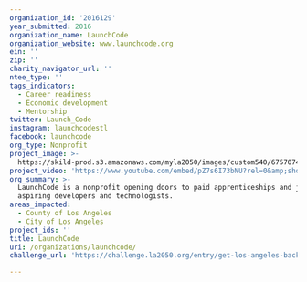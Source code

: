 ```yaml
---
organization_id: '2016129'
year_submitted: 2016
organization_name: LaunchCode
organization_website: www.launchcode.org
ein: ''
zip: ''
charity_navigator_url: ''
ntee_type: ''
tags_indicators:
  - Career readiness
  - Economic development
  - Mentorship
twitter: Launch_Code
instagram: launchcodestl
facebook: launchcode
org_type: Nonprofit
project_image: >-
  https://skild-prod.s3.amazonaws.com/myla2050/images/custom540/6757074165741-team91.jpg
project_video: 'https://www.youtube.com/embed/pZ7s6I73bNU?rel=0&amp;showinfo=0'
org_summary: >-
  LaunchCode is a nonprofit opening doors to paid apprenticeships and jobs for
  aspiring developers and technologists.
areas_impacted:
  - County of Los Angeles
  - City of Los Angeles
project_ids: ''
title: LaunchCode
uri: /organizations/launchcode/
challenge_url: 'https://challenge.la2050.org/entry/get-los-angeles-back-to-work!'

---
```


